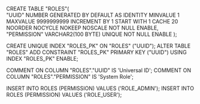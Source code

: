 CREATE TABLE "ROLES"(	
    "UUID" NUMBER GENERATED BY DEFAULT AS IDENTITY MINVALUE 1 MAXVALUE 9999999999 INCREMENT BY 1 START WITH 1 CACHE 20 NOORDER  NOCYCLE  NOKEEP  NOSCALE  NOT NULL ENABLE, 
	"PERMISSION" VARCHAR2(100 BYTE) UNIQUE NOT NULL ENABLE
);

CREATE UNIQUE INDEX "ROLES_PK" ON "ROLES" ("UUID");
ALTER TABLE "ROLES" ADD CONSTRAINT "ROLES_PK" PRIMARY KEY ("UUID") USING INDEX "ROLES_PK"  ENABLE;

COMMENT ON COLUMN "ROLES"."UUID" IS 'Universal ID';
COMMENT ON COLUMN "ROLES"."PERMISSION" IS 'System Role';

INSERT INTO ROLES (PERMISSION) VALUES ('ROLE_ADMIN');
INSERT INTO ROLES (PERMISSION) VALUES ('ROLE_USER');
